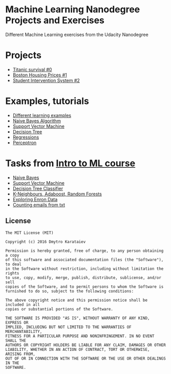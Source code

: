 # Machine Learning Nanodegree Projects and Exercises
Different Machine Learning exercises from the Udacity Nanodegree

# Projects
* [Titanic survival #0](titanic/)
* [Boston Housing Prices #1](boston_housing/)
* [Student Intervention System #2](student_intervention/)

# Examples, tutorials
* [Different learning examples](learning/algorithms)
* [Naive Bayes Algorithm](learning/algorithms/nb)
* [Support Vector Machine](learning/algorithms/svm)
* [Decision Tree](learning/algorithms/dtree)
* [Regressions](learning/algorithms/regression)
* [Perceptron](learning/algorithms/perceptron)

# Tasks from [Intro to ML course](https://www.udacity.com/course/intro-to-machine-learning--ud120)
* [Naive Bayes](learning/ud120-projects/naive_bayes)
* [Support Vector Machine](learning/ud120-projects/svm)
* [Decision Tree Classifier](learning/ud120-projects/decision_tree)
* [K-Neighbours, Adaboost, Random Forests](learning/ud120-projects/choose_your_own)
* [Exploring Enron Data](learning/ud120-projects/datasets_questions)
* [Counting emails from txt](learning/ud120-projects/final_project/poi_names.py)

License
-------

	The MIT License (MIT)

	Copyright (c) 2016 Dmytro Karataiev

	Permission is hereby granted, free of charge, to any person obtaining a copy
	of this software and associated documentation files (the "Software"), to deal
	in the Software without restriction, including without limitation the rights
	to use, copy, modify, merge, publish, distribute, sublicense, and/or sell
	copies of the Software, and to permit persons to whom the Software is
	furnished to do so, subject to the following conditions:

	The above copyright notice and this permission notice shall be included in all
	copies or substantial portions of the Software.

	THE SOFTWARE IS PROVIDED "AS IS", WITHOUT WARRANTY OF ANY KIND, EXPRESS OR
	IMPLIED, INCLUDING BUT NOT LIMITED TO THE WARRANTIES OF MERCHANTABILITY,
	FITNESS FOR A PARTICULAR PURPOSE AND NONINFRINGEMENT. IN NO EVENT SHALL THE
	AUTHORS OR COPYRIGHT HOLDERS BE LIABLE FOR ANY CLAIM, DAMAGES OR OTHER
	LIABILITY, WHETHER IN AN ACTION OF CONTRACT, TORT OR OTHERWISE, ARISING FROM,
	OUT OF OR IN CONNECTION WITH THE SOFTWARE OR THE USE OR OTHER DEALINGS IN THE
	SOFTWARE.